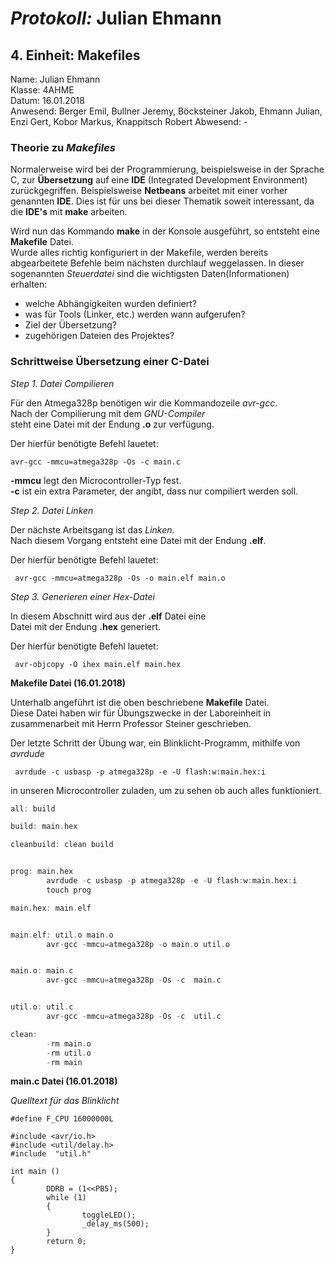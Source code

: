 # *Protokoll:* Julian Ehmann  

## **4. Einheit: Makefiles**  
 Name: Julian Ehmann  
 Klasse: 4AHME  
 Datum: 16.01.2018  
 Anwesend: Berger Emil, Bullner Jeremy, Böcksteiner Jakob, Ehmann Julian, Enzi Gert, Kobor Markus, Knappitsch Robert
 Abwesend: -
 
 ### Theorie zu *Makefiles*
 
 Normalerweise wird bei der Programmierung, beispielsweise in der Sprache C, zur **Übersetzung** auf eine **IDE** 
 (Integrated Development Environment) zurückgegriffen. Beispielsweise **Netbeans** arbeitet mit einer vorher genannten **IDE**. 
 Dies ist für uns bei dieser Thematik soweit interessant, da die **IDE's** mit **make** arbeiten.
 
 Wird nun das Kommando **make** in der Konsole ausgeführt, so entsteht eine **Makefile** Datei.  
 Wurde alles richtig konfiguriert in der Makefile, werden bereits abgearbeitete Befehle beim nächsten durchlauf weggelassen.
 In dieser sogenannten *Steuerdatei* sind die wichtigsten Daten(Informationen) erhalten:
 
* welche Abhängigkeiten wurden definiert?
* was für Tools (Linker, etc.) werden wann aufgerufen?  
* Ziel der Übersetzung?
* zugehörigen Dateien des Projektes?


### Schrittweise Übersetzung einer C-Datei


*Step 1. Datei Compilieren*  

Für den Atmega328p benötigen wir die Kommandozeile *avr-gcc*.  
Nach der Compilierung mit dem *GNU-Compiler*  
steht eine Datei mit der Endung **.o** zur verfügung.  

Der hierfür benötigte Befehl lauetet: 
 ```
 avr-gcc -mmcu=atmega328p -Os -c main.c
 ```  
  **-mmcu**  legt den Microcontroller-Typ fest.  
  **-c**     ist ein extra Parameter, der angibt, dass nur compiliert werden soll.  
 
 *Step 2. Datei Linken*  
 
 Der nächste Arbeitsgang ist das *Linken*.   
 Nach diesem Vorgang entsteht eine Datei mit der Endung **.elf**.  
 
 Der hierfür benötigte Befehl lauetet:  
```
 avr-gcc -mmcu=atmega328p -Os -o main.elf main.o
 ```  
 *Step 3. Generieren einer Hex-Datei*  
 
 In diesem Abschnitt wird aus der **.elf** Datei eine  
 Datei mit der Endung **.hex** generiert.  
 
 Der hierfür benötigte Befehl lauetet:  
 ```
  avr-objcopy -O ihex main.elf main.hex
 ```    
 **Makefile Datei (16.01.2018)**
 
 Unterhalb angeführt ist die oben beschriebene **Makefile** Datei.  
 Diese Datei haben wir für Übungszwecke in der Laboreinheit in zusammenarbeit mit Herrn Professor Steiner geschrieben.  
 
 
 Der letzte Schritt der Übung war, ein Blinklicht-Programm, mithilfe von *avrdude* 
 ```
  avrdude -c usbasp -p atmega328p -e -U flash:w:main.hex:i
 ```
 in unseren Microcontroller zuladen, um zu sehen ob auch alles funktioniert.  
 
 
```c
all: build

build: main.hex

cleanbuild: clean build


prog: main.hex
        avrdude -c usbasp -p atmega328p -e -U flash:w:main.hex:i
        touch prog

main.hex: main.elf


main.elf: util.o main.o
        avr-gcc -mmcu=atmega328p -o main.o util.o


main.o: main.c
        avr-gcc -mmcu=atmega328p -Os -c  main.c


util.o: util.c
        avr-gcc -mmcu=atmega328p -Os -c  util.c

clean: 
        -rm main.o
        -rm util.o
        -rm main
```

**main.c Datei (16.01.2018)**  

*Quelltext für das Blinklicht*  

```
#define F_CPU 16000000L

#include <avr/io.h>
#include <util/delay.h>
#include  "util.h"

int main ()
{
        DDRB = (1<<PB5);
        while (1) 
        {
                toggleLED();
                _delay_ms(500);
        }
        return 0; 
}
```
